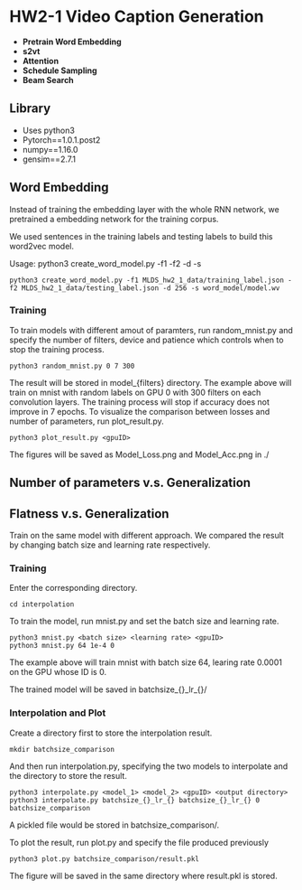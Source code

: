 # HW2-1 Video Caption Generation

* **Pretrain Word Embedding**
* **s2vt**
* **Attention**
* **Schedule Sampling**
* **Beam Search**

## Library

* Uses python3
* Pytorch==1.0.1.post2
* numpy==1.16.0
* gensim==2.7.1

## Word Embedding

Instead of training the embedding layer with the whole RNN network, we pretrained a embedding network for the training corpus.

We used sentences in the training labels and testing labels to build this word2vec model.

Usage: python3 create\_word\_model.py -f1 <training labels> -f2 <testing labels> -d <embedding dimension> -s <path to save model>

```
python3 create_word_model.py -f1 MLDS_hw2_1_data/training_label.json -f2 MLDS_hw2_1_data/testing_label.json -d 256 -s word_model/model.wv
```

### Training

To train models with different amout of paramters, run random\_mnist.py and specify the number of filters, device and patience which controls when to stop the training process.

```
python3 random_mnist.py 0 7 300
```

The result will be stored in model\_{filters} directory.
The example above will train on mnist with random labels on GPU 0 with 300 filters on each convolution layers.
The training process will stop if accuracy does not improve in 7 epochs.
To visualize the comparison between losses and number of parameters, run plot\_result.py.

```
python3 plot_result.py <gpuID>
```

The figures will be saved as Model\_Loss.png and Model\_Acc.png in ./

## Number of parameters v.s. Generalization

## Flatness v.s. Generalization

Train on the same model with different approach. We compared the result by changing batch size and learning rate respectively.

### Training

Enter the corresponding directory.

```
cd interpolation
```

To train the model, run mnist.py and set the batch size and learning rate.

```
python3 mnist.py <batch size> <learning rate> <gpuID>
python3 mnist.py 64 1e-4 0
```

The example above will train mnist with batch size 64, learing rate 0.0001 on the GPU whose ID is 0.

The trained model will be saved in batchsize\_{}\_lr\_{}/

### Interpolation and Plot

Create a directory first to store the interpolation result.

```
mkdir batchsize_comparison
```

And then run interpolation.py, specifying the two models to interpolate and the directory to store the result.

```
python3 interpolate.py <model_1> <model_2> <gpuID> <output directory>
python3 interpolate.py batchsize_{}_lr_{} batchsize_{}_lr_{} 0 batchsize_comparison
```

A pickled file would be stored in batchsize\_comparison/.

To plot the result, run plot.py and specify the file produced previously

```
python3 plot.py batchsize_comparison/result.pkl
```

The figure will be saved in the same directory where result.pkl is stored.
